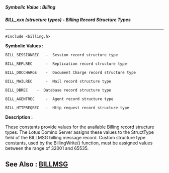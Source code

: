 ##### Symbolic Value : Billing
##### BILL_xxx (structure types) - Billing Record Structure Types
---
```
#include <billing.h>
```

**Symbolic Values :**

	BILL_SESSIONREC	  -  Session record structure type

	BILL_REPLREC	  -  Replication record structure type

	BILL_DOCCHARGE	  -  Document Charge record structure type

	BILL_MAILREC	  -  Mail record structure type

	BILL_DBREC	  -  Database record structure type

	BILL_AGENTREC	  -  Agent record structure type

	BILL_HTTPREQREC	  -  Http request record structure type


**Description :**

These constants provide values for the available Billing record structure types.  The Lotus Domino Server assigns these values to the StructType field of the BILLMSG billing message record.   Custom structure type constants, used by the BillingWrite() function, must be assigned values between the range of 32001 and 65535.


**See Also :**
[BILLMSG](/domino-c-api-docs/reference/Data/BILLMSG)
---
